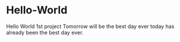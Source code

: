 # Hello-World
Hello World 1st project
Tomorrow will be the best day ever today has already been the best day ever.
